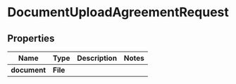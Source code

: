 

# DocumentUploadAgreementRequest


## Properties

| Name | Type | Description | Notes |
|------------ | ------------- | ------------- | -------------|
|**document** | **File** |  |  |



